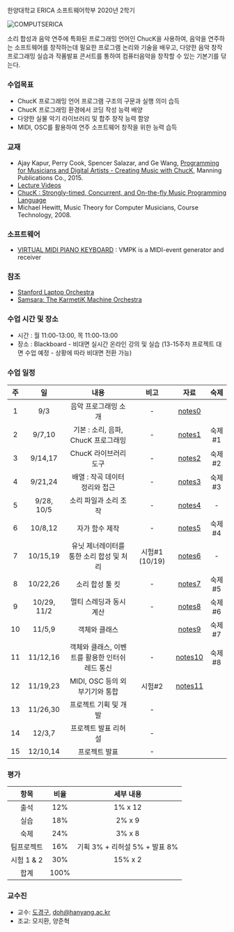 한양대학교 ERICA 소프트웨어학부 2020년 2학기

![COMPUTSERICA](https://i.imgur.com/3A8uLLH.png)

소리 합성과 음악 연주에 특화된 프로그래밍 언어인 ChucK을 사용하여, 음악을 연주하는 소프트웨어를 창작하는데 필요한 프로그램 논리와 기술을 배우고, 다양한 음악 창작 프로그래밍 실습과 작품발표 콘서트를 통하여 컴퓨터음악을 창작할 수 있는 기본기를 닦는다.

### 수업목표

-	ChucK 프로그래밍 언어 프로그램 구조의 구문과 실행 의미 습득
-	ChucK 프로그래밍 환경에서 코딩 작성 능력 배양
-	다양한 실물 악기 라이브러리 및 합주 창작 능력 함양
-	MIDI, OSC를 활용하여 연주 소프트웨어 창작을 위한 능력 습득

### 교재

-	Ajay Kapur, Perry Cook, Spencer Salazar, and Ge Wang, [Programming for Musicians and Digital Artists - Creating Music with ChucK](https://www.manning.com/books/programming-for-musicians-and-digital-artists), Manning Publications Co., 2015.
-	[Lecture Videos](https://www.kadenze.com/courses/introduction-to-programming-for-musicians-and-digital-artists/info)
-	[ChucK : Strongly-timed, Concurrent, and On-the-fly Music Programming Language](https://chuck.cs.princeton.edu/)
-	Michael Hewitt, Music Theory for Computer Musicians, Course Technology, 2008.

### 소프트웨어

-	[VIRTUAL MIDI PIANO KEYBOARD](http://vmpk.sourceforge.net/) : VMPK is a MIDI-event generator and receiver

### 참조

-	[Stanford Laptop Orchestra](http://slork.stanford.edu/)
-	[Samsara: The KarmetiK Machine Orchestra](https://www.facebook.com/karmetik/videos/10153588268247091/)

### 수업 시간 및 장소

-	시간 : 월 11:00-13:00, 목 11:00-13:00
-	장소 : Blackboard - 비대면 실시간 온라인 강의 및 실습 (13-15주차 프로젝트 대면 수업 예정 - 상황에 따라 비대면 전환 가능) 

### 수업 일정

| 주 | 일 | 내용                                     | 비고   | 자료                                                                                          | 숙제 |
|:--:|:--:|:----------------------------------------:|:------:|:---------------------------------------------------------------------------------------------:|:----:|
| 1  |  9/3  |               음악 프로그래밍 소개   |   \-   | [notes0](https://drive.google.com/file/d/18ZijyrpzVGpweK32KkZU9HtcPD-fGdl0/view?usp=sharing)  |      |
| 2  |  9/7,10  | 기본 : 소리, 음파, ChucK 프로그래밍 |   \-   | [notes1](https://drive.google.com/file/d/1VuLMAKRv0eQyQLd2loQ0-47OZ-2DvqR8/view?usp=sharing)  | 숙제#1     |
| 3  | 9/14,17   |          ChucK 라이브러리 도구           |   \-   | [notes2](https://drive.google.com/file/d/1g5FuRtG0_D9ntCgu8R6zQGSnvIyEswAe/view?usp=sharing)  | 숙제#2 |
| 4  | 9/21,24   |      배열 : 작곡 데이터 정리와 접근      |   \-   | [notes3](https://drive.google.com/file/d/1Mqdz03ATHZ5D_uUm4gSvwP01Yrdo_LiL/view?usp=sharing)  | 숙제#3 |
| 5  | 9/28, 10/5   |          소리 파일과 소리 조작           |   \-   | [notes4](https://drive.google.com/file/d/1i8aKq6DxJ8H3HUuNMfEUGGjjsq3Zxi6J/view?usp=sharing)  | - |
| 6  | 10/8,12   |              자가 함수 제작              |   \-   | [notes5](https://drive.google.com/file/d/1o6KtI5bczyuo-sd6xcYYXNl9Td-xG6W1/view?usp=sharing)  | 숙제#4 |
| 7  | 10/15,19   | 유닛 제너레이터를 통한 소리 합성 및 처리 | 시험#1 (10/19) | [notes6](https://drive.google.com/file/d/1tXRmxxUyaCW3mZBB7IfOGUCtx-t0PWJN/view?usp=sharing)  |  -  |
| 8  | 10/22,26   |             소리 합성 툴 킷              |   \-   | [notes7](https://drive.google.com/file/d/1LcwfpxeWURsDoJZrHvHikv0urPiSwLXZ/view?usp=sharing) | 숙제#5 |
| 9  | 10/29, 11/2   |          멀티 스레딩과 동시계산          |   \-   | [notes8](https://drive.google.com/file/d/1kUQzc5bcoedKQbsTcHngpoWfooOSvNFh/view?usp=sharing)  | 숙제#6 |
| 10 | 11/5,9   |              객체와 클래스               |      | [notes9](https://drive.google.com/file/d/1pUslWr-wbAvOPF52EJrsEet3Kchj2L_b/view?usp=sharing)  |  숙제#7  |
| 11 | 11/12,16   |     객체와 클래스, 이벤트를 활용한 인터쉬레드 통신      |   \-   | [notes10](https://drive.google.com/file/d/1phK6l7DPtdfbvsz2XKcKG0_I5byCklMB/view?usp=sharing) |  숙제#8  |
| 12 | 11/19,23   |      MIDI, OSC 등의 외부기기와 통합      |   시험#2    | [notes11](https://drive.google.com/file/d/1piYf90jLg-avU3UWtJMCtXDeL4Y5W-cp/view?usp=sharing) |      |
| 13 | 11/26,30   |          프로젝트 기획 및 개발            | \-  |                                                                                               |      |
| 14 | 12/3,7   |             프로젝트 발표 리허설            |   \-   |                                                                                               |      |
| 15 | 12/10,14   |              프로젝트 발표            |   \-   |                                                                                               |      

### 평가

| 항목 | 비율 | 세부 내용 |
|:---:|:---:|:---:|
| 출석 | 12% | 1% x 12 |
| 실습 | 18% | 2% x 9 |
| 숙제 | 24% | 3% x 8 |
| 팀프로젝트 | 16% | 기획 3% + 리허설 5% + 발표 8% |
| 시험 1 & 2 | 30% | 15% x 2 |
| 합계 | 100% |  |


### 교수진

-	교수: [도경구](http://doggzone.github.io/home), doh@hanyang.ac.kr
-	조교: 모지환, 양준혁
